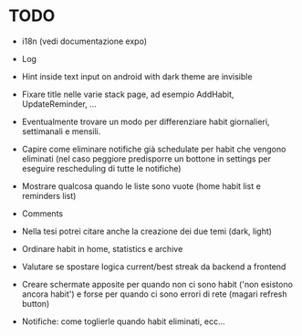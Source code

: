 # TODO

- i18n (vedi documentazione expo)
- Log
- Hint inside text input on android with dark theme are invisible
- Fixare title nelle varie stack page, ad esempio AddHabit, UpdateReminder, ...
- Eventualmente trovare un modo per differenziare habit giornalieri, settimanali e mensili.

- Capire come eliminare notifiche già schedulate per habit che vengono eliminati (nel caso peggiore
predisporre un bottone in settings per eseguire rescheduling di tutte le notifiche)

- Mostrare qualcosa quando le liste sono vuote (home habit list e reminders list)

- Comments

- Nella tesi potrei citare anche la creazione dei due temi (dark, light)

- Ordinare habit in home, statistics e archive

- Valutare se spostare logica current/best streak da backend a frontend

- Creare schermate apposite per quando non ci sono habit ('non esistono ancora habit') e forse per
quando ci sono errori di rete (magari refresh button)

- Notifiche: come toglierle quando habit eliminati, ecc...
